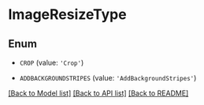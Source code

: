# ImageResizeType


## Enum

* `CROP` (value: `'Crop'`)

* `ADDBACKGROUNDSTRIPES` (value: `'AddBackgroundStripes'`)

[[Back to Model list]](../README.md#documentation-for-models) [[Back to API list]](../README.md#documentation-for-api-endpoints) [[Back to README]](../README.md)


